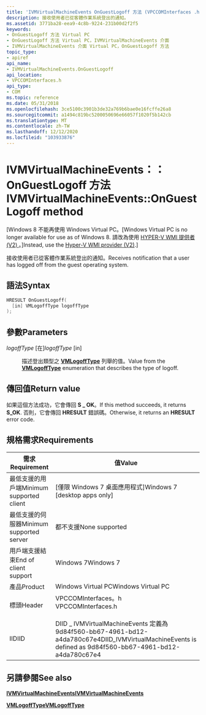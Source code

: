 ```yaml
---
title: 'IVMVirtualMachineEvents OnGuestLogoff 方法 (VPCCOMInterfaces .h) '
description: 接收使用者已從客體作業系統登出的通知。
ms.assetid: 3771ba28-eea9-4c8b-9224-231b00d2f2f5
keywords:
- OnGuestLogoff 方法 Virtual PC
- OnGuestLogoff 方法 Virtual PC，IVMVirtualMachineEvents 介面
- IVMVirtualMachineEvents 介面 Virtual PC，OnGuestLogoff 方法
topic_type:
- apiref
api_name:
- IVMVirtualMachineEvents.OnGuestLogoff
api_location:
- VPCCOMInterfaces.h
api_type:
- COM
ms.topic: reference
ms.date: 05/31/2018
ms.openlocfilehash: 3ce5100c3901b3de32a769b6bae0e16fcffe26a8
ms.sourcegitcommit: a1494c819bc5200050696e66057f1020f5b142cb
ms.translationtype: MT
ms.contentlocale: zh-TW
ms.lasthandoff: 12/12/2020
ms.locfileid: "103933876"
---
```

# <a name="ivmvirtualmachineeventsonguestlogoff-method"></a><span data-ttu-id="79ad3-106">IVMVirtualMachineEvents：： OnGuestLogoff 方法</span><span class="sxs-lookup"><span data-stu-id="79ad3-106">IVMVirtualMachineEvents::OnGuestLogoff method</span></span>

<span data-ttu-id="79ad3-107">\[Windows 8 不能再使用 Windows Virtual PC。</span><span class="sxs-lookup"><span data-stu-id="79ad3-107">\[Windows Virtual PC is no longer available for use as of Windows 8.</span></span> <span data-ttu-id="79ad3-108">請改為使用 [HYPER-V WMI 提供者 (V2) ](/windows/desktop/HyperV_v2/windows-virtualization-portal)。\]</span><span class="sxs-lookup"><span data-stu-id="79ad3-108">Instead, use the [Hyper-V WMI provider (V2)](/windows/desktop/HyperV_v2/windows-virtualization-portal).\]</span></span>

<span data-ttu-id="79ad3-109">接收使用者已從客體作業系統登出的通知。</span><span class="sxs-lookup"><span data-stu-id="79ad3-109">Receives notification that a user has logged off from the guest operating system.</span></span>

## <a name="syntax"></a><span data-ttu-id="79ad3-110">語法</span><span class="sxs-lookup"><span data-stu-id="79ad3-110">Syntax</span></span>


```C++
HRESULT OnGuestLogoff(
  [in] VMLogoffType logoffType
);
```



## <a name="parameters"></a><span data-ttu-id="79ad3-111">參數</span><span class="sxs-lookup"><span data-stu-id="79ad3-111">Parameters</span></span>

<dl> <dt>

<span data-ttu-id="79ad3-112">*logoffType* \[在\]</span><span class="sxs-lookup"><span data-stu-id="79ad3-112">*logoffType* \[in\]</span></span>
</dt> <dd>

<span data-ttu-id="79ad3-113">描述登出類型之 [**VMLogoffType**](vmlogofftype.md) 列舉的值。</span><span class="sxs-lookup"><span data-stu-id="79ad3-113">Value from the [**VMLogoffType**](vmlogofftype.md) enumeration that describes the type of logoff.</span></span>

</dd> </dl>

## <a name="return-value"></a><span data-ttu-id="79ad3-114">傳回值</span><span class="sxs-lookup"><span data-stu-id="79ad3-114">Return value</span></span>

<span data-ttu-id="79ad3-115">如果這個方法成功，它會傳回 **S \_ OK**。</span><span class="sxs-lookup"><span data-stu-id="79ad3-115">If this method succeeds, it returns **S\_OK**.</span></span> <span data-ttu-id="79ad3-116">否則，它會傳回 **HRESULT** 錯誤碼。</span><span class="sxs-lookup"><span data-stu-id="79ad3-116">Otherwise, it returns an **HRESULT** error code.</span></span>

## <a name="requirements"></a><span data-ttu-id="79ad3-117">規格需求</span><span class="sxs-lookup"><span data-stu-id="79ad3-117">Requirements</span></span>



| <span data-ttu-id="79ad3-118">需求</span><span class="sxs-lookup"><span data-stu-id="79ad3-118">Requirement</span></span> | <span data-ttu-id="79ad3-119">值</span><span class="sxs-lookup"><span data-stu-id="79ad3-119">Value</span></span> |
|-------------------------------------|-----------------------------------------------------------------------------------------------|
| <span data-ttu-id="79ad3-120">最低支援的用戶端</span><span class="sxs-lookup"><span data-stu-id="79ad3-120">Minimum supported client</span></span><br/> | <span data-ttu-id="79ad3-121">\[僅限 Windows 7 桌面應用程式\]</span><span class="sxs-lookup"><span data-stu-id="79ad3-121">Windows 7 \[desktop apps only\]</span></span><br/>                                                    |
| <span data-ttu-id="79ad3-122">最低支援的伺服器</span><span class="sxs-lookup"><span data-stu-id="79ad3-122">Minimum supported server</span></span><br/> | <span data-ttu-id="79ad3-123">都不支援</span><span class="sxs-lookup"><span data-stu-id="79ad3-123">None supported</span></span><br/>                                                                     |
| <span data-ttu-id="79ad3-124">用戶端支援結束</span><span class="sxs-lookup"><span data-stu-id="79ad3-124">End of client support</span></span><br/>    | <span data-ttu-id="79ad3-125">Windows 7</span><span class="sxs-lookup"><span data-stu-id="79ad3-125">Windows 7</span></span><br/>                                                                          |
| <span data-ttu-id="79ad3-126">產品</span><span class="sxs-lookup"><span data-stu-id="79ad3-126">Product</span></span><br/>                  | <span data-ttu-id="79ad3-127">Windows Virtual PC</span><span class="sxs-lookup"><span data-stu-id="79ad3-127">Windows Virtual PC</span></span><br/>                                                                 |
| <span data-ttu-id="79ad3-128">標頭</span><span class="sxs-lookup"><span data-stu-id="79ad3-128">Header</span></span><br/>                   | <dl> <span data-ttu-id="79ad3-129"><dt>VPCCOMInterfaces。h</dt></span><span class="sxs-lookup"><span data-stu-id="79ad3-129"><dt>VPCCOMInterfaces.h</dt></span></span> </dl> |
| <span data-ttu-id="79ad3-130">IID</span><span class="sxs-lookup"><span data-stu-id="79ad3-130">IID</span></span><br/>                      | <span data-ttu-id="79ad3-131">DIID \_ IVMVirtualMachineEvents 定義為9d84f560-bb67-4961-bd12-a4da780c67e4</span><span class="sxs-lookup"><span data-stu-id="79ad3-131">DIID\_IVMVirtualMachineEvents is defined as 9d84f560-bb67-4961-bd12-a4da780c67e4</span></span><br/>   |



## <a name="see-also"></a><span data-ttu-id="79ad3-132">另請參閱</span><span class="sxs-lookup"><span data-stu-id="79ad3-132">See also</span></span>

<dl> <dt>

[<span data-ttu-id="79ad3-133">**IVMVirtualMachineEvents**</span><span class="sxs-lookup"><span data-stu-id="79ad3-133">**IVMVirtualMachineEvents**</span></span>](ivmvirtualmachineevents.md)
</dt> <dt>

[<span data-ttu-id="79ad3-134">**VMLogoffType**</span><span class="sxs-lookup"><span data-stu-id="79ad3-134">**VMLogoffType**</span></span>](vmlogofftype.md)
</dt> </dl>

 

